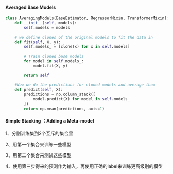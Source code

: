 #### Averaged Base Models

```python
class AveragingModels(BaseEstimator, RegressorMixin, TransformerMixin):
    def __init__(self, models):
        self.models = models
        
    # we define clones of the original models to fit the data in
    def fit(self, X, y):
        self.models_ = [clone(x) for x in self.models]
        
        # Train cloned base models
        for model in self.models_:
            model.fit(X, y)

        return self
    
    #Now we do the predictions for cloned models and average them
    def predict(self, X):
        predictions = np.column_stack([
            model.predict(X) for model in self.models_
        ])
        return np.mean(predictions, axis=1)   
```

#### Simple Stacking ：Adding a Meta-model

1、分割训练集到2个互斥的集合里

2、用第一个集合来训练一些模型

3、用第二个集合来测试这些模型

4、使用第三步得来的预测作为输入，再使用正确的label来训练更高级别的模型